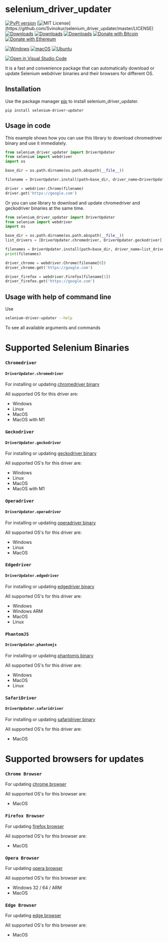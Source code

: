 # selenium_driver_updater

[![PyPI version](https://badge.fury.io/py/selenium-driver-updater.svg)](https://badge.fury.io/py/selenium-driver-updater)
[![MIT License](https://img.shields.io/apm/l/atomic-design-ui.svg?)](https://github.com/Svinokur/selenium_driver_updater/master/LICENSE)
[![Downloads](https://pepy.tech/badge/selenium-driver-updater)](https://pepy.tech/project/selenium-driver-updater)
[![Downloads](https://pepy.tech/badge/selenium-driver-updater/month)](https://pepy.tech/project/selenium-driver-updater)
[![Downloads](https://pepy.tech/badge/selenium-driver-updater/week)](https://pepy.tech/project/selenium-driver-updater)
[![Donate with Bitcoin](https://en.cryptobadges.io/badge/micro/32GJnnDrPkSKVzrRho84KwD5RsMW4ywMiW)](https://en.cryptobadges.io/donate/32GJnnDrPkSKVzrRho84KwD5RsMW4ywMiW)
[![Donate with Ethereum](https://en.cryptobadges.io/badge/micro/0xf2691CC12a70B4589edf081E059fD4A1c457417D)](https://en.cryptobadges.io/donate/0xf2691CC12a70B4589edf081E059fD4A1c457417D)

[![Windows](https://github.com/Svinokur/selenium_driver_updater/actions/workflows/windows-tests.yml/badge.svg)](https://github.com/Svinokur/selenium_driver_updater/actions/workflows/windows-tests.yml)
[![macOS](https://github.com/Svinokur/selenium_driver_updater/actions/workflows/macOS-tests.yml/badge.svg)](https://github.com/Svinokur/selenium_driver_updater/actions/workflows/macOS-tests.yml)
[![Ubuntu](https://github.com/Svinokur/selenium_driver_updater/actions/workflows/ubuntu-tests.yml/badge.svg)](https://github.com/Svinokur/selenium_driver_updater/actions/workflows/ubuntu-tests.yml)

[![Open in Visual Studio Code](https://open.vscode.dev/badges/open-in-vscode.svg)](https://open.vscode.dev/Svinokur/selenium_driver_updater)

It is a fast and convenience package that can automatically download or update Selenium webdriver binaries and their browsers for different OS.

## Installation

Use the package manager [pip](https://pip.pypa.io/en/stable/) to install selenium_driver_updater.

```
pip install selenium-driver-updater
```

## Usage in code
This example shows how you can use this library to download chromedriver binary and use it immediately.
```python
from selenium_driver_updater import DriverUpdater
from selenium import webdriver
import os

base_dir = os.path.dirname(os.path.abspath(__file__))

filename = DriverUpdater.install(path=base_dir, driver_name=DriverUpdater.chromedriver, upgrade=True, check_driver_is_up_to_date=True, old_return=False)

driver = webdriver.Chrome(filename)
driver.get('https://google.com')

```

Or you can use library to download and update chromedriver and geckodriver binaries at the same time.
```python
from selenium_driver_updater import DriverUpdater
from selenium import webdriver
import os

base_dir = os.path.dirname(os.path.abspath(__file__))
list_drivers = [DriverUpdater.chromedriver, DriverUpdater.geckodriver]

filenames = DriverUpdater.install(path=base_dir, driver_name=list_drivers, upgrade=True, check_driver_is_up_to_date=True, old_return=False)
print(filenames)

driver_chrome = webdriver.Chrome(filename[0])
driver_chrome.get('https://google.com')

driver_firefox = webdriver.Firefox(filename[1])
driver_firefox.get('https://google.com')

```

## Usage with help of command line
Use 
```bash
selenium-driver-updater --help
```
To see all available arguments and commands

# Supported Selenium Binaries

### ``Chromedriver`` 
#### ``DriverUpdater.chromedriver``

For installing or updating [chromedriver binary](https://chromedriver.chromium.org)

All supported OS for this driver are:

- Windows
- Linux
- MacOS
- MacOS with M1

### ``Geckodriver`` 
#### ``DriverUpdater.geckodriver``

For installing or updating [geckodriver binary](https://github.com/mozilla/geckodriver/releases)

All supported OS's for this driver are:

- Windows
- Linux
- MacOS
- MacOS with M1

### ``Operadriver`` 
#### ``DriverUpdater.operadriver``

For installing or updating [operadriver binary](https://github.com/operasoftware/operachromiumdriver)

All supported OS's for this driver are:

- Windows
- Linux
- MacOS

### ``Edgedriver`` 
#### ``DriverUpdater.edgedriver``

For installing or updating [edgedriver binary](https://developer.microsoft.com/ru-ru/microsoft-edge/tools/webdriver/)

All supported OS's for this driver are:

- Windows
- Windows ARM
- MacOS
- Linux

### ``PhantomJS`` 
#### ``DriverUpdater.phantomjs``

For installing or updating [phantomjs binary](https://phantomjs.org/)

All supported OS's for this driver are:

- Windows
- MacOS
- Linux

### ``SafariDriver`` 
#### ``DriverUpdater.safaridriver``

For installing or updating [safaridriver binary](https://developer.apple.com/documentation/webkit/testing_with_webdriver_in_safari)

All supported OS's for this driver are:

- MacOS

# Supported browsers for updates

### ``Chrome Browser``

For updating [chrome browser](https://www.google.com/chrome/)

All supported OS's for this browser are:

- MacOS

### ``Firefox Browser``

For updating [firefox browser](https://www.mozilla.org/en-US/firefox/)

All supported OS's for this browser are:

- MacOS

### ``Opera Browser``

For updating [opera browser](https://www.opera.com)

All supported OS's for this browser are:

- Windows 32 / 64 / ARM
- MacOS

### ``Edge Browser``

For updating [edge browser](https://www.microsoft.com/en-us/edge)

All supported OS's for this browser are:

- MacOS
